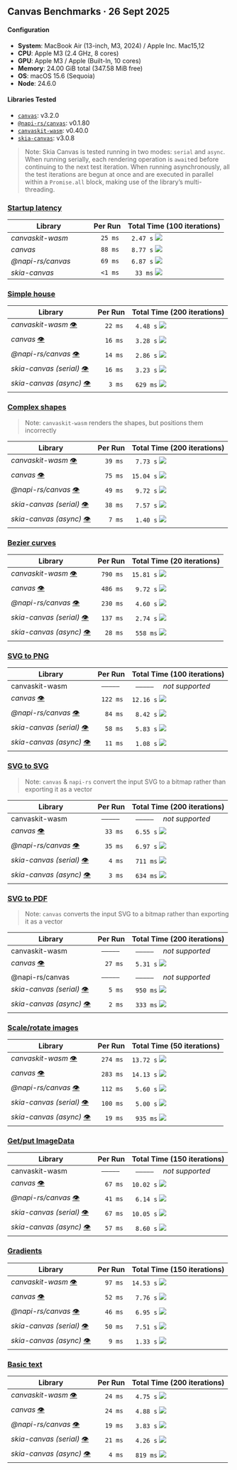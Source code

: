 ## Canvas Benchmarks · 26 Sept 2025
#### Configuration
- **System**: MacBook Air (13-inch, M3, 2024) / Apple Inc. Mac15,12
- **CPU**: Apple M3 (2.4 GHz, 8 cores)
- **GPU**: Apple M3 / Apple (Built-In, 10 cores)
- **Memory**: 24.00 GiB total (347.58 MiB free)
- **OS**: macOS 15.6 (Sequoia)
- **Node**: 24.6.0

#### Libraries Tested
- [`canvas`](https://www.npmjs.com/package/canvas): v3.2.0
- [`@napi-rs/canvas`](https://www.npmjs.com/package/@napi-rs/canvas): v0.1.80
- [`canvaskit-wasm`](https://www.npmjs.com/package/canvaskit-wasm): v0.40.0
- [`skia-canvas`](https://www.npmjs.com/package/skia-canvas): v3.0.8
> Note: Skia Canvas is tested running in two modes: `serial` and `async`. When running serially, each rendering operation is `await`ed before continuing to the next test iteration. When running asynchronously, all the test iterations are begun at once and are executed in parallel within a `Promise.all` block, making use of the library’s multi-threading.

### [Startup latency](/tests/cold-start.js)
| Library              | Per Run   | Total Time (100 iterations)                   |
| -------------------- | --------- | --------------------------------------------- |
| *canvaskit-wasm*     | `  25 ms` | ` 2.47 s` ![ ](bars.svg#cold-start_wasm)      |
| *canvas*             | `  88 ms` | ` 8.77 s` ![ ](bars.svg#cold-start_canvas)    |
| *@napi-rs/canvas*    | `  69 ms` | ` 6.87 s` ![ ](bars.svg#cold-start_napi)      |
| *skia-canvas*        | `  <1 ms` | `  33 ms` ![ ](bars.svg#cold-start_skia-sync) |

### [Simple house](/tests/house.js)
| Library                                                     | Per Run   | Total Time (200 iterations)               |
| ----------------------------------------------------------- | --------- | ----------------------------------------- |
| *canvaskit-wasm* [👁️](snapshots/house_wasm.png)            | `  22 ms` | ` 4.48 s` ![ ](bars.svg#house_wasm)       |
| *canvas* [👁️](snapshots/house_canvas.png)                  | `  16 ms` | ` 3.28 s` ![ ](bars.svg#house_canvas)     |
| *@napi-rs/canvas* [👁️](snapshots/house_napi.png)           | `  14 ms` | ` 2.86 s` ![ ](bars.svg#house_napi)       |
| *skia-canvas (serial)* [👁️](snapshots/house_skia-sync.png) | `  16 ms` | ` 3.23 s` ![ ](bars.svg#house_skia-sync)  |
| *skia-canvas (async)* [👁️](snapshots/house_skia-async.png) | `   3 ms` | ` 629 ms` ![ ](bars.svg#house_skia-async) |

### [Complex shapes](/tests/path2d.js)
> Note: `canvaskit-wasm` renders the shapes, but positions them incorrectly

| Library                                                      | Per Run   | Total Time (200 iterations)                |
| ------------------------------------------------------------ | --------- | ------------------------------------------ |
| *canvaskit-wasm* [👁️](snapshots/path2d_wasm.png)            | `  39 ms` | ` 7.73 s` ![ ](bars.svg#path2d_wasm)       |
| *canvas* [👁️](snapshots/path2d_canvas.png)                  | `  75 ms` | `15.04 s` ![ ](bars.svg#path2d_canvas)     |
| *@napi-rs/canvas* [👁️](snapshots/path2d_napi.png)           | `  49 ms` | ` 9.72 s` ![ ](bars.svg#path2d_napi)       |
| *skia-canvas (serial)* [👁️](snapshots/path2d_skia-sync.png) | `  38 ms` | ` 7.57 s` ![ ](bars.svg#path2d_skia-sync)  |
| *skia-canvas (async)* [👁️](snapshots/path2d_skia-async.png) | `   7 ms` | ` 1.40 s` ![ ](bars.svg#path2d_skia-async) |

### [Bezier curves](/tests/beziers.js)
| Library                                                       | Per Run   | Total Time (20 iterations)                  |
| ------------------------------------------------------------- | --------- | ------------------------------------------- |
| *canvaskit-wasm* [👁️](snapshots/beziers_wasm.png)            | ` 790 ms` | `15.81 s` ![ ](bars.svg#beziers_wasm)       |
| *canvas* [👁️](snapshots/beziers_canvas.png)                  | ` 486 ms` | ` 9.72 s` ![ ](bars.svg#beziers_canvas)     |
| *@napi-rs/canvas* [👁️](snapshots/beziers_napi.png)           | ` 230 ms` | ` 4.60 s` ![ ](bars.svg#beziers_napi)       |
| *skia-canvas (serial)* [👁️](snapshots/beziers_skia-sync.png) | ` 137 ms` | ` 2.74 s` ![ ](bars.svg#beziers_skia-sync)  |
| *skia-canvas (async)* [👁️](snapshots/beziers_skia-async.png) | `  28 ms` | ` 558 ms` ![ ](bars.svg#beziers_skia-async) |

### [SVG to PNG](/tests/from-svg.js)
| Library                                                        | Per Run   | Total Time (100 iterations)                  |
| -------------------------------------------------------------- | --------- | -------------------------------------------- |
| canvaskit-wasm                                                 | ` ————— ` | ` ————— `   *not supported*                  |
| *canvas* [👁️](snapshots/from-svg_canvas.png)                  | ` 122 ms` | `12.16 s` ![ ](bars.svg#from-svg_canvas)     |
| *@napi-rs/canvas* [👁️](snapshots/from-svg_napi.png)           | `  84 ms` | ` 8.42 s` ![ ](bars.svg#from-svg_napi)       |
| *skia-canvas (serial)* [👁️](snapshots/from-svg_skia-sync.png) | `  58 ms` | ` 5.83 s` ![ ](bars.svg#from-svg_skia-sync)  |
| *skia-canvas (async)* [👁️](snapshots/from-svg_skia-async.png) | `  11 ms` | ` 1.08 s` ![ ](bars.svg#from-svg_skia-async) |

### [SVG to SVG](/tests/to-svg.js)
> Note: `canvas` & `napi-rs` convert the input SVG to a bitmap rather than exporting it as a vector

| Library                                                      | Per Run   | Total Time (200 iterations)                |
| ------------------------------------------------------------ | --------- | ------------------------------------------ |
| canvaskit-wasm                                               | ` ————— ` | ` ————— `   *not supported*                |
| *canvas* [👁️](snapshots/to-svg_canvas.svg)                  | `  33 ms` | ` 6.55 s` ![ ](bars.svg#to-svg_canvas)     |
| *@napi-rs/canvas* [👁️](snapshots/to-svg_napi.svg)           | `  35 ms` | ` 6.97 s` ![ ](bars.svg#to-svg_napi)       |
| *skia-canvas (serial)* [👁️](snapshots/to-svg_skia-sync.svg) | `   4 ms` | ` 711 ms` ![ ](bars.svg#to-svg_skia-sync)  |
| *skia-canvas (async)* [👁️](snapshots/to-svg_skia-async.svg) | `   3 ms` | ` 634 ms` ![ ](bars.svg#to-svg_skia-async) |

### [SVG to PDF](/tests/to-pdf.js)
> Note: `canvas` converts the input SVG to a bitmap rather than exporting it as a vector

| Library                                                      | Per Run   | Total Time (200 iterations)                |
| ------------------------------------------------------------ | --------- | ------------------------------------------ |
| canvaskit-wasm                                               | ` ————— ` | ` ————— `   *not supported*                |
| *canvas* [👁️](snapshots/to-pdf_canvas.pdf)                  | `  27 ms` | ` 5.31 s` ![ ](bars.svg#to-pdf_canvas)     |
| @napi-rs/canvas                                              | ` ————— ` | ` ————— `   *not supported*                |
| *skia-canvas (serial)* [👁️](snapshots/to-pdf_skia-sync.pdf) | `   5 ms` | ` 950 ms` ![ ](bars.svg#to-pdf_skia-sync)  |
| *skia-canvas (async)* [👁️](snapshots/to-pdf_skia-async.pdf) | `   2 ms` | ` 333 ms` ![ ](bars.svg#to-pdf_skia-async) |

### [Scale/rotate images](/tests/image-blit.js)
| Library                                                          | Per Run   | Total Time (50 iterations)                     |
| ---------------------------------------------------------------- | --------- | ---------------------------------------------- |
| *canvaskit-wasm* [👁️](snapshots/image-blit_wasm.png)            | ` 274 ms` | `13.72 s` ![ ](bars.svg#image-blit_wasm)       |
| *canvas* [👁️](snapshots/image-blit_canvas.png)                  | ` 283 ms` | `14.13 s` ![ ](bars.svg#image-blit_canvas)     |
| *@napi-rs/canvas* [👁️](snapshots/image-blit_napi.png)           | ` 112 ms` | ` 5.60 s` ![ ](bars.svg#image-blit_napi)       |
| *skia-canvas (serial)* [👁️](snapshots/image-blit_skia-sync.png) | ` 100 ms` | ` 5.00 s` ![ ](bars.svg#image-blit_skia-sync)  |
| *skia-canvas (async)* [👁️](snapshots/image-blit_skia-async.png) | `  19 ms` | ` 935 ms` ![ ](bars.svg#image-blit_skia-async) |

### [Get/put ImageData](/tests/image-rw.js)
| Library                                                        | Per Run   | Total Time (150 iterations)                  |
| -------------------------------------------------------------- | --------- | -------------------------------------------- |
| canvaskit-wasm                                                 | ` ————— ` | ` ————— `   *not supported*                  |
| *canvas* [👁️](snapshots/image-rw_canvas.png)                  | `  67 ms` | `10.02 s` ![ ](bars.svg#image-rw_canvas)     |
| *@napi-rs/canvas* [👁️](snapshots/image-rw_napi.png)           | `  41 ms` | ` 6.14 s` ![ ](bars.svg#image-rw_napi)       |
| *skia-canvas (serial)* [👁️](snapshots/image-rw_skia-sync.png) | `  67 ms` | `10.05 s` ![ ](bars.svg#image-rw_skia-sync)  |
| *skia-canvas (async)* [👁️](snapshots/image-rw_skia-async.png) | `  57 ms` | ` 8.60 s` ![ ](bars.svg#image-rw_skia-async) |

### [Gradients](/tests/gradients.js)
| Library                                                         | Per Run   | Total Time (150 iterations)                   |
| --------------------------------------------------------------- | --------- | --------------------------------------------- |
| *canvaskit-wasm* [👁️](snapshots/gradients_wasm.png)            | `  97 ms` | `14.53 s` ![ ](bars.svg#gradients_wasm)       |
| *canvas* [👁️](snapshots/gradients_canvas.png)                  | `  52 ms` | ` 7.76 s` ![ ](bars.svg#gradients_canvas)     |
| *@napi-rs/canvas* [👁️](snapshots/gradients_napi.png)           | `  46 ms` | ` 6.95 s` ![ ](bars.svg#gradients_napi)       |
| *skia-canvas (serial)* [👁️](snapshots/gradients_skia-sync.png) | `  50 ms` | ` 7.51 s` ![ ](bars.svg#gradients_skia-sync)  |
| *skia-canvas (async)* [👁️](snapshots/gradients_skia-async.png) | `   9 ms` | ` 1.33 s` ![ ](bars.svg#gradients_skia-async) |

### [Basic text](/tests/text.js)
| Library                                                    | Per Run   | Total Time (200 iterations)              |
| ---------------------------------------------------------- | --------- | ---------------------------------------- |
| *canvaskit-wasm* [👁️](snapshots/text_wasm.png)            | `  24 ms` | ` 4.75 s` ![ ](bars.svg#text_wasm)       |
| *canvas* [👁️](snapshots/text_canvas.png)                  | `  24 ms` | ` 4.88 s` ![ ](bars.svg#text_canvas)     |
| *@napi-rs/canvas* [👁️](snapshots/text_napi.png)           | `  19 ms` | ` 3.83 s` ![ ](bars.svg#text_napi)       |
| *skia-canvas (serial)* [👁️](snapshots/text_skia-sync.png) | `  21 ms` | ` 4.26 s` ![ ](bars.svg#text_skia-sync)  |
| *skia-canvas (async)* [👁️](snapshots/text_skia-async.png) | `   4 ms` | ` 819 ms` ![ ](bars.svg#text_skia-async) |